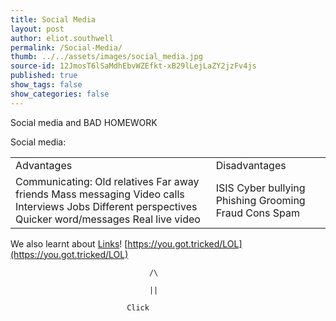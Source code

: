 ```yaml
---
title: Social Media
layout: post
author: eliot.southwell
permalink: /Social-Media/
thumb: ../../assets/images/social_media.jpg
source-id: 12JmosT6lSaMdhEbvWZEfkt-xB29lLejLaZY2jzFv4js
published: true
show_tags: false
show_categories: false
---
```

Social media and BAD HOMEWORK

Social media:

<table>
  <tr>
    <td>Advantages</td>
    <td>Disadvantages</td>
  </tr>
  <tr>
    <td>Communicating:
Old relatives
Far away friends
Mass messaging
Video calls
Interviews
Jobs
Different perspectives
Quicker word/messages
Real live video</td>
    <td>ISIS
Cyber bullying
Phishing
Grooming
Fraud
Cons
Spam
</td>
  </tr>
</table>


We also learnt about [Links](https://en.wikipedia.org/wiki/Link)! [https://you.got.tricked/LOL](https://you.got.tricked/LOL)

                                   /\

                                   ||

                              Click

